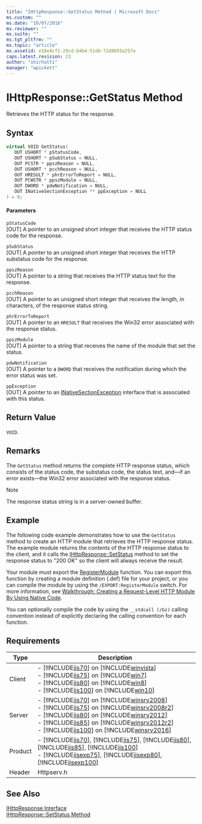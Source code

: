 ```yaml
---
title: "IHttpResponse::GetStatus Method | Microsoft Docs"
ms.custom: ""
ms.date: "10/07/2016"
ms.reviewer: ""
ms.suite: ""
ms.tgt_pltfrm: ""
ms.topic: "article"
ms.assetid: e18e4cf1-29cd-b4b4-51d8-72d8093a257a
caps.latest.revision: 23
author: "shirhatti"
manager: "wpickett"
---
```

# IHttpResponse::GetStatus Method
Retrieves the HTTP status for the response.  
  
## Syntax  
  
```cpp  
virtual VOID GetStatus(  
   OUT USHORT * pStatusCode,  
   OUT USHORT * pSubStatus = NULL,  
   OUT PCSTR * ppszReason = NULL,  
   OUT USHORT * pcchReason = NULL,  
   OUT HRESULT * phrErrorToReport = NULL,  
   OUT PCWSTR * ppszModule = NULL,  
   OUT DWORD * pdwNotification = NULL,  
   OUT INativeSectionException ** ppException = NULL  
) = 0;  
```  
  
#### Parameters  
 `pStatusCode`  
 [OUT] A pointer to an unsigned short integer that receives the HTTP status code for the response.  
  
 `pSubStatus`  
 [OUT] A pointer to an unsigned short integer that receives the HTTP substatus code for the response.  
  
 `ppszReason`  
 [OUT] A pointer to a string that receives the HTTP status text for the response.  
  
 `pcchReason`  
 [OUT] A pointer to an unsigned short integer that receives the length, in characters, of the response status string.  
  
 `phrErrorToReport`  
 [OUT] A pointer to an `HRESULT` that receives the Win32 error associated with the response status.  
  
 `ppszModule`  
 [OUT] A pointer to a string that receives the name of the module that set the status.  
  
 `pdwNotification`  
 [OUT] A pointer to a `DWORD` that receives the notification during which the error status was set.  
  
 `ppException`  
 [OUT] A pointer to an [INativeSectionException](http://msdn.microsoft.com/en-us/89e76f37-6196-566b-c07a-f756855d097c) interface that is associated with this status.  
  
## Return Value  
 `VOID`.  
  
## Remarks  
 The `GetStatus` method returns the complete HTTP response status, which consists of the status code, the substatus code, the status text, and—if an error exists—the Win32 error associated with the response status.  
  
> [!NOTE]
>  The response status string is in a server-owned buffer.  
  
## Example  
 The following code example demonstrates how to use the `GetStatus` method to create an HTTP module that retrieves the HTTP response status. The example module returns the contents of the HTTP response status to the client, and it calls the [IHttpResponse::SetStatus](../../../webdevelopment-reference\native-code-api\webdev-native-api-reference/ihttpresponse-setstatus-method.md) method to set the response status to "200 OK" so the client will always receive the result.  
  
<!-- TODO: review snippet reference  [!CODE [IHttpResponseGetStatus#1](IHttpResponseGetStatus#1)]  -->  
  
 Your module must export the [RegisterModule](../../../webdevelopment-reference\native-code-api\webdev-native-api-reference/pfn-registermodule-function.md) function. You can export this function by creating a module definition (.def) file for your project, or you can compile the module by using the `/EXPORT:RegisterModule` switch. For more information, see [Walkthrough: Creating a Request-Level HTTP Module By Using Native Code](../../../webdevelopment-reference\native-code-development-overview\native-code-dev-overview/walkthrough-creating-a-request-level-http-module-by-using-native-code.md).  
  
 You can optionally compile the code by using the `__stdcall (/Gz)` calling convention instead of explicitly declaring the calling convention for each function.  
  
## Requirements  
  
|Type|Description|  
|----------|-----------------|  
|Client|-   [!INCLUDE[iis70](../../../wmi-provider/includes/iis70-md.md)] on [!INCLUDE[winvista](../../../wmi-provider/includes/winvista-md.md)]<br />-   [!INCLUDE[iis75](../../../wmi-provider/includes/iis75-md.md)] on [!INCLUDE[win7](../../../wmi-provider/includes/win7-md.md)]<br />-   [!INCLUDE[iis80](../../../wmi-provider/includes/iis80-md.md)] on [!INCLUDE[win8](../../../wmi-provider/includes/win8-md.md)]<br />-   [!INCLUDE[iis100](../../../wmi-provider/includes/iis100-md.md)] on [!INCLUDE[win10](../../../wmi-provider/includes/win10-md.md)]|  
|Server|-   [!INCLUDE[iis70](../../../wmi-provider/includes/iis70-md.md)] on [!INCLUDE[winsrv2008](../../../wmi-provider/includes/winsrv2008-md.md)]<br />-   [!INCLUDE[iis75](../../../wmi-provider/includes/iis75-md.md)] on [!INCLUDE[winsrv2008r2](../../../wmi-provider/includes/winsrv2008r2-md.md)]<br />-   [!INCLUDE[iis80](../../../wmi-provider/includes/iis80-md.md)] on [!INCLUDE[winsrv2012](../../../wmi-provider/includes/winsrv2012-md.md)]<br />-   [!INCLUDE[iis85](../../../wmi-provider/includes/iis85-md.md)] on [!INCLUDE[winsrv2012r2](../../../wmi-provider/includes/winsrv2012r2-md.md)]<br />-   [!INCLUDE[iis100](../../../wmi-provider/includes/iis100-md.md)] on [!INCLUDE[winsrv2016](../../../wmi-provider/includes/winsrv2016-md.md)]|  
|Product|-   [!INCLUDE[iis70](../../../wmi-provider/includes/iis70-md.md)], [!INCLUDE[iis75](../../../wmi-provider/includes/iis75-md.md)], [!INCLUDE[iis80](../../../wmi-provider/includes/iis80-md.md)], [!INCLUDE[iis85](../../../wmi-provider/includes/iis85-md.md)], [!INCLUDE[iis100](../../../wmi-provider/includes/iis100-md.md)]<br />-   [!INCLUDE[iisexp75](../../../webdevelopment-reference\native-code-api\webdev-native-api-reference/includes/iisexp75-md.md)], [!INCLUDE[iisexp80](../../../webdevelopment-reference\native-code-api\webdev-native-api-reference/includes/iisexp80-md.md)], [!INCLUDE[iisexp100](../../../webdevelopment-reference\native-code-api\webdev-native-api-reference/includes/iisexp100-md.md)]|  
|Header|Httpserv.h|  
  
## See Also  
 [IHttpResponse Interface](../../../webdevelopment-reference\native-code-api\webdev-native-api-reference/ihttpresponse-interface.md)   
 [IHttpResponse::SetStatus Method](../../../webdevelopment-reference\native-code-api\webdev-native-api-reference/ihttpresponse-setstatus-method.md)